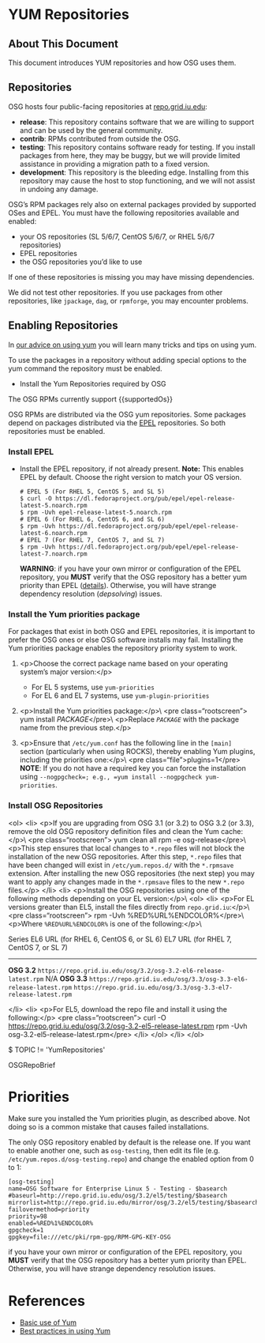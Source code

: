 
**YUM Repositories**
====================

About This Document
-------------------

This document introduces YUM repositories and how OSG uses them.

Repositories
------------

OSG hosts four public-facing repositories at
[repo.grid.iu.edu](http://repo.grid.iu.edu/):

-   **release**: This repository contains software that we are willing
    to support and can be used by the general community.
-   **contrib**: RPMs contributed from outside the OSG.
-   **testing**: This repository contains software ready for testing. If
    you install packages from here, they may be buggy, but we will
    provide limited assistance in providing a migration path to a fixed
    version.
-   **development**: This repository is the bleeding edge. Installing
    from this repository may cause the host to stop functioning, and we
    will not assist in undoing any damage.

OSG’s RPM packages rely also on external packages provided by supported
OSes and EPEL. You must have the following repositories available and
enabled:

-   your OS repositories (SL 5/6/7, CentOS 5/6/7, or RHEL 5/6/7
    repositories)
-   EPEL repositories
-   the OSG repositories you’d like to use

If one of these repositories is missing you may have missing
dependencies.

<span class="twiki-macro WARNING"></span> We did not test other
repositories. If you use packages from other repositories, like
`jpackage`, `dag`, or `rpmforge`, you may encounter problems.

Enabling Repositories
---------------------

In [our advice on using
yum](Documentation/Release3.InstallBestPractices) you will learn many
tricks and tips on using yum.

To use the packages in a repository without adding special options to
the yum command the repository must be enabled.

+ Install the Yum Repositories required by OSG

The OSG RPMs currently support {{supportedOs}}

OSG RPMs are distributed via the OSG yum repositories. Some packages
depend on packages distributed via the
[EPEL](http://fedoraproject.org/wiki/EPEL) repositories. So both
repositories must be enabled.

### Install EPEL

-   Install the EPEL repository, if not already present. **Note:** This
    enables EPEL by default. Choose the right version to match your OS
    version.

    ```
    # EPEL 5 (For RHEL 5, CentOS 5, and SL 5)
    $ curl -O https://dl.fedoraproject.org/pub/epel/epel-release-latest-5.noarch.rpm
    $ rpm -Uvh epel-release-latest-5.noarch.rpm
    # EPEL 6 (For RHEL 6, CentOS 6, and SL 6)
    $ rpm -Uvh https://dl.fedoraproject.org/pub/epel/epel-release-latest-6.noarch.rpm
    # EPEL 7 (For RHEL 7, CentOS 7, and SL 7)
    $ rpm -Uvh https://dl.fedoraproject.org/pub/epel/epel-release-latest-7.noarch.rpm
    ```
    
    **WARNING**: if you have your own mirror or configuration of the EPEL
    repository, you **MUST** verify that the OSG repository has a better yum
    priority than EPEL ([details](Common/InstallBestPractices#YumPriorities)).
    Otherwise, you will have strange dependency resolution (*depsolving*) issues.

### Install the Yum priorities package

For packages that exist in both OSG and EPEL repositories, it is
important to prefer the OSG ones or else OSG software installs may fail.
Installing the Yum priorities package enables the repository priority
system to work.

1.  \<p\>Choose the correct package name based on your operating
    system’s major version:\</p\>
    -   For EL 5 systems, use `yum-priorities`
    -   For EL 6 and EL 7 systems, use `yum-plugin-priorities`

2.  \<p\>Install the Yum priorities package:\</p\>\\ \<pre
    class=“rootscreen”\><span
    class="twiki-macro UCL_PROMPT_ROOT"></span> yum install
    *PACKAGE*\</pre\>\\ \<p\>Replace *`PACKAGE`* with the package name
    from the previous step.\</p\>
3.  \<p\>Ensure that `/etc/yum.conf` has the following line in the
    `[main]` section (particularly when using ROCKS), thereby enabling
    Yum plugins, including the priorities one:\</p\>\\ \<pre
    class=“file”\>plugins=1\</pre\> **NOTE**: If you do not have a
    required key you can force the installation using
    `--nogpgcheck=; e.g., =yum install --nogpgcheck yum-priorities`.

### Install OSG Repositories

\<ol\> \<li\> \<p\>If you are upgrading from OSG 3.1 (or 3.2) to OSG 3.2
(or 3.3), remove the old OSG repository definition files and clean the
Yum cache:\</p\>\\ \<pre class=“rootscreen”\><span
class="twiki-macro UCL_PROMPT_ROOT"></span> yum clean all <span
class="twiki-macro UCL_PROMPT_ROOT"></span> rpm -e osg-release\</pre\>\\
\<p\>This step ensures that local changes to `*.repo` files will not
block the installation of the new OSG repositories. After this step,
`*.repo` files that have been changed will exist in `/etc/yum.repos.d/`
with the `*.rpmsave` extension. After installing the new OSG
repositories (the next step) you may want to apply any changes made in
the `*.rpmsave` files to the new `*.repo` files.\</p\> \</li\> \<li\>
\<p\>Install the OSG repositories using one of the following methods
depending on your EL version:\</p\>\\ \<ol\> \<li\> \<p\>For EL versions
greater than EL5, install the files directly from
`repo.grid.iu`:\</p\>\\ \<pre class=“rootscreen”\><span
class="twiki-macro UCL_PROMPT_ROOT"></span> rpm -Uvh
%RED%URL%ENDCOLOR%\</pre\>\\ \<p\>Where `%RED%URL%ENDCOLOR%` is one of
the following:\</p\>\\ <span class="twiki-macro TABLE"
SORT="off"></span>

  Series                      EL6 URL (for RHEL 6, CentOS 6, or SL 6)                             EL7 URL (for RHEL 7, CentOS 7, or SL 7)
  ------------- ------------------------------------------------------------------- -------------------------------------------------------------------
  **OSG 3.2**    `https://repo.grid.iu.edu/osg/3.2/osg-3.2-el6-release-latest.rpm`                                  N/A
  **OSG 3.3**    `https://repo.grid.iu.edu/osg/3.3/osg-3.3-el6-release-latest.rpm`   `https://repo.grid.iu.edu/osg/3.3/osg-3.3-el7-release-latest.rpm`

\</li\> \<li\> \<p\>For EL5, download the repo file and install it using
the following:\</p\> \<pre class=“rootscreen”\><span
class="twiki-macro UCL_PROMPT_ROOT"></span> curl -O
<https://repo.grid.iu.edu/osg/3.2/osg-3.2-el5-release-latest.rpm> <span
class="twiki-macro UCL_PROMPT_ROOT"></span> rpm -Uvh
osg-3.2-el5-release-latest.rpm\</pre\> \</li\> \</ol\> \</li\> \</ol\>

<span class="twiki-macro IF"
then="For more details, please see our [[Documentation.Release3.YumRepositories][yum repository documentation]]."
else="&quot;&quot;">\$ TOPIC != 'YumRepositories'</span>

<span class="twiki-macro ENDSECTION">OSGRepoBrief</span>

Priorities
==========

<span class="twiki-macro NOTE"></span> Make sure you installed the Yum
priorities plugin, as described above. Not doing so is a common mistake
that causes failed installations.

The only OSG repository enabled by default is the release one. If you
want to enable another one, such as `osg-testing`, then edit its file
(e.g. `/etc/yum.repos.d/osg-testing.repo`) and change the enabled option
from 0 to 1:

``` {.file}
[osg-testing]
name=OSG Software for Enterprise Linux 5 - Testing - $basearch
#baseurl=http://repo.grid.iu.edu/osg/3.2/el5/testing/$basearch
mirrorlist=http://repo.grid.iu.edu/mirror/osg/3.2/el5/testing/$basearch
failovermethod=priority
priority=98
enabled=%RED%1%ENDCOLOR%
gpgcheck=1
gpgkey=file:///etc/pki/rpm-gpg/RPM-GPG-KEY-OSG
```

<span class="twiki-macro WARNING"></span> if you have your own mirror or
configuration of the EPEL repository, you **MUST** verify that the OSG
repository has a better yum priority than EPEL. Otherwise, you will have
strange dependency resolution issues.

References
==========

-   [Basic use of Yum](YumRpmBasics)
-   [Best practices in using Yum](InstallBestPractices)
